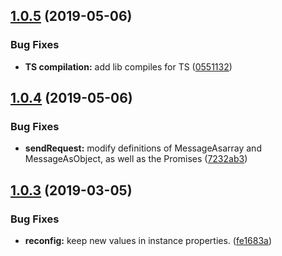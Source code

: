 ## [1.0.5](https://github.com/kumori-systems/component/compare/v1.0.4...v1.0.5) (2019-05-06)


### Bug Fixes

* **TS compilation:** add lib compiles for TS ([0551132](https://github.com/kumori-systems/component/commit/0551132))

## [1.0.4](https://github.com/kumori-systems/component/compare/v1.0.3...v1.0.4) (2019-05-06)


### Bug Fixes

* **sendRequest:** modify definitions of MessageAsarray and MessageAsObject, as well as the Promises ([7232ab3](https://github.com/kumori-systems/component/commit/7232ab3))

## [1.0.3](https://github.com/kumori-systems/component/compare/v1.0.2...v1.0.3) (2019-03-05)


### Bug Fixes

* **reconfig:** keep new values in instance properties. ([fe1683a](https://github.com/kumori-systems/component/commit/fe1683a))
